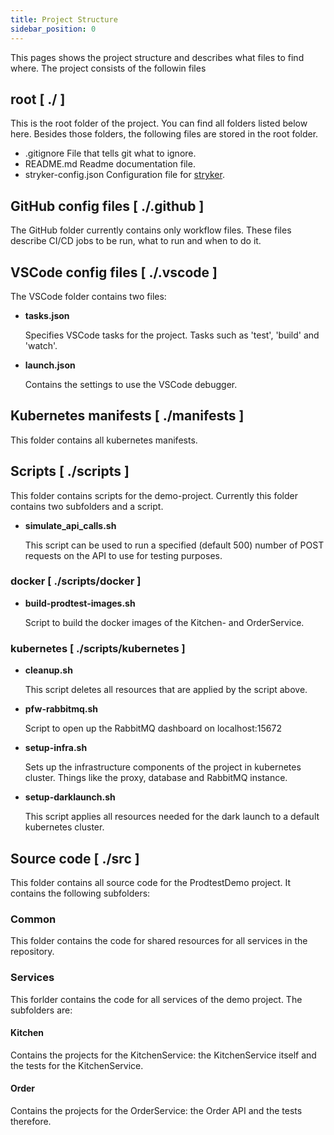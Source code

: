 ```yaml
---
title: Project Structure
sidebar_position: 0
---
```


This pages shows the project structure and describes what files to find where.
The project consists of the followin files

## root [ ./ ]

This is the root folder of the project. You can find all folders listed below here. Besides those folders, the following files are stored in the root folder.

- .gitignore
  File that tells git what to ignore.
- README.md
  Readme documentation file.
- stryker-config.json
  Configuration file for [stryker](https://stryker-mutator.io).

## GitHub config files [ ./.github ]

The GitHub folder currently contains only workflow files. These files describe CI/CD jobs to be run, what to run and when to do it.

## VSCode config files [ ./.vscode ]

The VSCode folder contains two files:

- **tasks.json**

  Specifies VSCode tasks for the project. Tasks such as 'test', 'build' and 'watch'.

- **launch.json**

  Contains the settings to use the VSCode debugger.

## Kubernetes manifests [ ./manifests ]

This folder contains all kubernetes manifests.

## Scripts [ ./scripts ]

This folder contains scripts for the demo-project. Currently this folder contains two subfolders and a script.

- **simulate_api_calls.sh**

  This script can be used to run a specified (default 500) number of POST requests on the API to use for testing purposes.

### docker [ ./scripts/docker ]

- **build-prodtest-images.sh**

  Script to build the docker images of the Kitchen- and OrderService.

### kubernetes [ ./scripts/kubernetes ]

- **cleanup.sh**

  This script deletes all resources that are applied by the script above.

- **pfw-rabbitmq.sh**

  Script to open up the RabbitMQ dashboard on localhost:15672

- **setup-infra.sh**

  Sets up the infrastructure components of the project in kubernetes cluster. Things like the proxy, database and RabbitMQ instance.

- **setup-darklaunch.sh**

  This script applies all resources needed for the dark launch to a default kubernetes cluster.

## Source code [ ./src ]

This folder contains all source code for the ProdtestDemo project. It contains the following subfolders:

### Common

This folder contains the code for shared resources for all services in the repository.

### Services

This forlder contains the code for all services of the demo project. The subfolders are:

#### Kitchen

Contains the projects for the KitchenService: the KitchenService itself and the tests for the KitchenService.

#### Order

Contains the projects for the OrderService: the Order API and the tests therefore.
